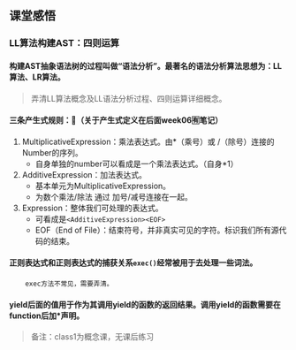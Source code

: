 ## 课堂感悟

### LL算法构建AST：四则运算
#### 构建AST抽象语法树的过程叫做“语法分析”。最著名的语法分析算法思想为：LL算法、LR算法。
> 弄清LL算法概念及LL语法分析过程、四则运算详细概念。
#### 三条产生式规则：（关于产生式定义在后面week06🈶️笔记）

1. MultiplicativeExpression：乘法表达式。由*（乘号）或 /（除号）连接的Number的序列。
   - 自身单独的number可以看成是一个乘法表达式。（自身*1）
2. AdditiveExpression：加法表达式。
    - 基本单元为MultiplicativeExpression。
    - 为数个乘法/除法 通过 加号/减号连接在一起。
3. Expression：整体我们可处理的表达式。
    - 可看成是`<AdditiveExpression><EOF>`
    - EOF（End of File）：结束符号，并非真实可见的字符。标识我们所有源代码的结束。


####    正则表达式和正则表达式的捕获关系`exec()`经常被用于去处理一些词法。
        exec方法不常见，需要弄清。
####    yield后面的值用于作为其调用yield的函数的返回结果。调用yield的函数需要在function后加*声明。

> 备注：class1为概念课，无课后练习